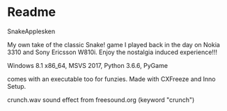 # Readme
SnakeApplesken

My own take of the classic Snake! game I played back in the day on Nokia 3310 and Sony Ericsson W810i.
Enjoy the nostalgia induced experience!!!

Windows 8.1 x86_64, MSVS 2017, Python 3.6.6, PyGame

comes with an executable too for funzies.
Made with CXFreeze and Inno Setup.

crunch.wav sound effect from freesound.org (keyword "crunch")
